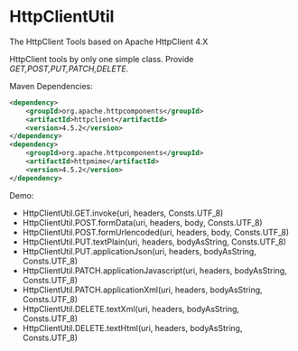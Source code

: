 # HttpClientUtil
The HttpClient Tools based on Apache HttpClient 4.X

HttpClient tools by only one simple class. Provide *GET,POST,PUT,PATCH,DELETE*.

Maven Dependencies:

``` xml
<dependency>
    <groupId>org.apache.httpcomponents</groupId>
    <artifactId>httpclient</artifactId>
    <version>4.5.2</version>
</dependency>
<dependency>
    <groupId>org.apache.httpcomponents</groupId>
    <artifactId>httpmime</artifactId>
    <version>4.5.2</version>
</dependency>
```

Demo:

- HttpClientUtil.GET.invoke(uri, headers, Consts.UTF_8)
- HttpClientUtil.POST.formData(uri, headers, body, Consts.UTF_8)
- HttpClientUtil.POST.formUrlencoded(uri, headers, body, Consts.UTF_8)
- HttpClientUtil.PUT.textPlain(uri, headers, bodyAsString, Consts.UTF_8)
- HttpClientUtil.PUT.applicationJson(uri, headers, bodyAsString, Consts.UTF_8)
- HttpClientUtil.PATCH.applicationJavascript(uri, headers, bodyAsString, Consts.UTF_8)
- HttpClientUtil.PATCH.applicationXml(uri, headers, bodyAsString, Consts.UTF_8)
- HttpClientUtil.DELETE.textXml(uri, headers, bodyAsString, Consts.UTF_8)
- HttpClientUtil.DELETE.textHtml(uri, headers, bodyAsString, Consts.UTF_8)
